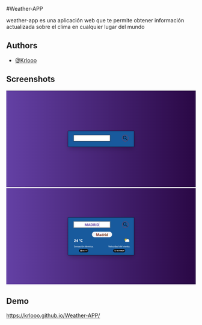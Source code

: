 
#Weather-APP

weather-app es una aplicación web que te permite obtener información actualizada sobre el clima en cualquier lugar del mundo


## Authors

- [@Krlooo](https://github.com/Krlooo)


## Screenshots

![App Screenshot](https://github.com/Krlooo/weather-APP/blob/main/screenshots/screenshot-1.PNG)
![App Screenshot](https://github.com/Krlooo/weather-APP/blob/main/screenshots/screenshot-2.PNG)


## Demo

https://krlooo.github.io/Weather-APP/

